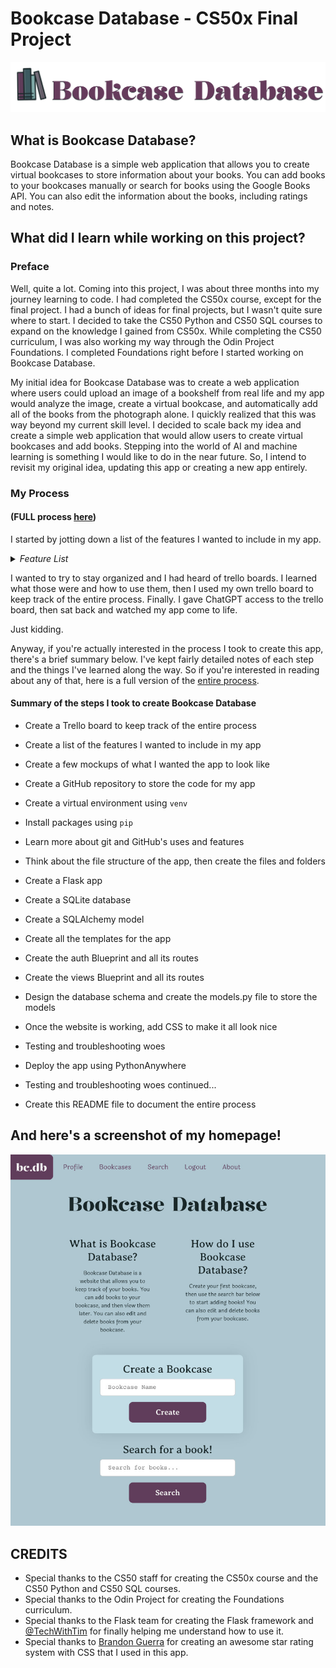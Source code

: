 # Bookcase Database - CS50x Final Project

<img src="website/static/images/bcdb-logo-full.png" alt="Bookcase Database logo" width="600" >

## What is Bookcase Database?
Bookcase Database is a simple web application that allows you to 
create virtual bookcases to store information about your books. 
You can add books to your bookcases manually or search for books
using the Google Books API. You can also edit the information about the
books, including ratings and notes.

## What did I learn while working on this project?

### Preface
Well, quite a lot. Coming into this project, I was about three months into
my journey learning to code. I had completed the CS50x course, except for the
final project. I had a bunch of ideas for final projects, but I wasn't quite sure where to start. I decided to take the CS50 Python and CS50 
SQL courses to expand on the knowledge I gained from CS50x. While completing the CS50 curriculum, I was also working my way through the Odin Project
Foundations. I completed Foundations right before I started working on 
Bookcase Database.

My initial idea for Bookcase Database was to create a web application where
users could upload an image of a bookshelf from real life and my app would 
analyze the image, create a virtual bookcase, and automatically add all of
the books from the photograph alone. I quickly realized that this was way beyond my
current skill level. I decided to scale back my idea and create a simple web
application that would allow users to create virtual bookcases and add books.
Stepping into the world of AI and machine learning is something I would like to
do in the near future. So, I intend to revisit my original idea, updating this
app or creating a new app entirely.

### My Process
#### (FULL process <a href="design/process/process.html">here</a>)
<p>
I started by jotting down a list of the features I wanted to include in my
app. 
<details>
  <summary><i>Feature List</i></summary>
  <b><img src="design/images/feature-list.jpeg" alt="List of planned features" width="200" height="300"></b>
</details>
</p>

<p>
I wanted to try to stay organized and I had heard of trello boards. I learned
what those were and how to use them, then I used my own trello board to keep track of the entire process. Finally. I gave ChatGPT access to the trello board, then sat back and watched my app come to life.</p>
<p>
Just kidding.
</p>
<p>
Anyway, if you're actually interested in the process I took to create this app, there's a brief summary below. I've kept fairly 
detailed notes of each step and the things I've learned along the way. So if you're interested in reading about any of that, here is a full version of the <a href="design/process/process.html">entire process</a>.

#### Summary of the steps I took to create Bookcase Database
- Create a Trello board to keep track of the entire process
- Create a list of the features I wanted to include in my app
- Create a few mockups of what I wanted the app to look like
- Create a GitHub repository to store the code for my app
- Create a virtual environment using `venv`
- Install packages using `pip`
- Learn more about git and GitHub's uses and features

- Think about the file structure of the app, then create the files and folders
- Create a Flask app
- Create a SQLite database
- Create a SQLAlchemy model
- Create all the templates for the app
- Create the auth Blueprint and all its routes
- Create the views Blueprint and all its routes
- Design the database schema and create the models.py file to store the models
- Once the website is working, add CSS to make it all look nice
- Testing and troubleshooting woes 

- Deploy the app using PythonAnywhere
- Testing and troubleshooting woes continued...
- Create this README file to document the entire process





## And here's a screenshot of my homepage! 

![](design/images/homepage.jpeg)


## CREDITS
- Special thanks to the CS50 staff for creating the CS50x course and the CS50 Python and CS50 SQL courses.
- Special thanks to the Odin Project for creating the Foundations curriculum.
- Special thanks to the Flask team for creating the Flask framework and <a href="https://www.youtube.com/@TechWithTim">@TechWithTim</a> for finally helping me
    understand how to use it.
- Special thanks to <a href="https://codepen.io/BrandonGuerra">Brandon Guerra</a> for creating an awesome star rating system 
  with CSS that I used in this app.